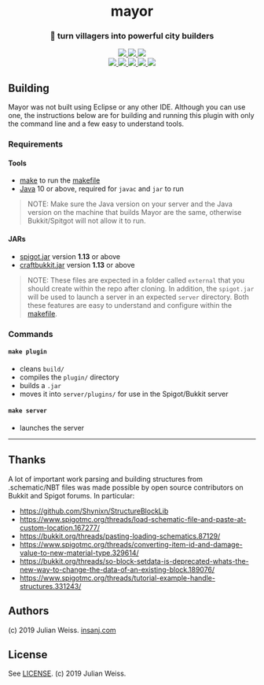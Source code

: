<h1 align="center">mayor</h1>
<h3 align="center">🐘  turn villagers into powerful city builders</h3>

<p align="center">
  <a href="https://github.com/insanj/mayor/releases">
    <img src="https://img.shields.io/github/release/insanj/mayor.svg" />
    <img src="https://img.shields.io/github/release-date/insanj/mayor.svg" />
  </a>

  <a href="https://github.com/insanj/mayor/">
    <img src="https://img.shields.io/github/languages/code-size/insanj/mayor.svg" />
  </a>

  <br/>

  <a href="https://github.com/insanj/mayor/blob/master/LICENSE">
    <img src="https://img.shields.io/github/license/insanj/mayor.svg" />
  </a>

  <a href="https://jdk.java.net/">
    <img src="https://img.shields.io/badge/java-8-yellow.svg" />
  </a>

  <a href="https://getbukkit.org/download/craftbukkit">
    <img src="https://img.shields.io/badge/minecraft-1.13-purple.svg" />
  </a>

  <a href="https://getbukkit.org/download/craftbukkit">
    <img src="https://img.shields.io/badge/craftbukkit-v1_13_R2-blue.svg" />
  </a>

  <a href="https://github.com/insanj/mayor/releases">
    <img src="https://img.shields.io/badge/🚀-Download%20on%20Github-red.svg" />
  </a>
</p>

## Building

Mayor was not built using Eclipse or any other IDE. Although you can use one, the instructions below are for building and running this plugin with only the command line and a few easy to understand tools.

### Requirements

#### Tools
- [make](https://www.gnu.org/software/make/#download) to run the [makefile](https://github.com/insanj/mayor/blob/master/makefile)
- [Java](https://www.oracle.com/technetwork/java/javase/downloads/index.html) 10 or above, required for `javac` and `jar` to run

> NOTE: Make sure the Java version on your server and the Java version on the machine that builds Mayor are the same, otherwise Bukkit/Spitgot will not allow it to run.

#### JARs
- [spigot.jar](https://getbukkit.org/download/spigot) version **1.13** or above
- [craftbukkit.jar](https://getbukkit.org/download) version **1.13** or above

> NOTE: These files are expected in a folder called `external` that you should create within the repo after cloning. In addition, the `spigot.jar` will be used to launch a server in an expected `server` directory. Both these features are easy to understand and configure within the [makefile](https://github.com/insanj/mayor/blob/master/makefile).

### Commands

#### `make plugin`
- cleans `build/`
- compiles the `plugin/` directory
- builds a `.jar`
- moves it into `server/plugins/` for use in the Spigot/Bukkit server

#### `make server`
- launches the server

---

## Thanks

A lot of important work parsing and building structures from .schematic/NBT files was made possible by open source contributors on Bukkit and Spigot forums. In particular:
- https://github.com/Shynixn/StructureBlockLib
- https://www.spigotmc.org/threads/load-schematic-file-and-paste-at-custom-location.167277/
- https://bukkit.org/threads/pasting-loading-schematics.87129/
- https://www.spigotmc.org/threads/converting-item-id-and-damage-value-to-new-material-type.329614/
- https://bukkit.org/threads/so-block-setdata-is-deprecated-whats-the-new-way-to-change-the-data-of-an-existing-block.189076/
- https://www.spigotmc.org/threads/tutorial-example-handle-structures.331243/

## Authors

(c) 2019 Julian Weiss. <a href="http://insanj.com">insanj.com</a>

## License

See [LICENSE](https://github.com/insanj/mayor/blob/master/LICENSE). (c) 2019 Julian Weiss.
